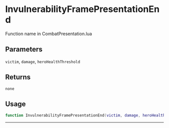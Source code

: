 # InvulnerabilityFramePresentationEnd
Function name in CombatPresentation.lua
## Parameters
`victim`, `damage`, `heroHealthThreshold`
## Returns
`none`
## Usage
```lua
function InvulnerabilityFramePresentationEnd(victim, damage, heroHealthThreshold)
```
---
